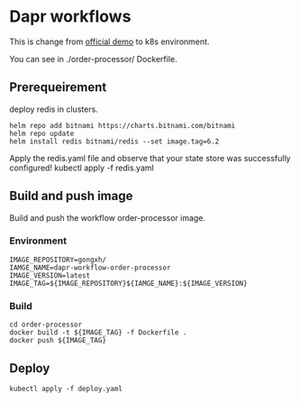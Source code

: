 # Dapr workflows
This is change from [official demo](https://github.com/dapr/quickstarts/tree/master/workflows/csharp/sdk) to k8s environment.

You can see in ./order-processor/ Dockerfile.
## Prerequeirement
deploy redis in clusters.
```
helm repo add bitnami https://charts.bitnami.com/bitnami
helm repo update
helm install redis bitnami/redis --set image.tag=6.2
```
Apply the redis.yaml file and observe that your state store was successfully configured!
kubectl apply -f redis.yaml

## Build and push image
Build and push the workflow order-processor image.
### Environment
```
IMAGE_REPOSITORY=gongxh/
IAMGE_NAME=dapr-workflow-order-processor
IMAGE_VERSION=latest
IMAGE_TAG=${IMAGE_REPOSITORY}${IAMGE_NAME}:${IMAGE_VERSION}
```
### Build
```shell
cd order-processor
docker build -t ${IMAGE_TAG} -f Dockerfile .
docker push ${IMAGE_TAG}
```

## Deploy
```
kubectl apply -f deploy.yaml
```